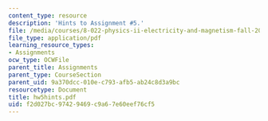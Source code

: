 ```yaml
---
content_type: resource
description: 'Hints to Assignment #5.'
file: /media/courses/8-022-physics-ii-electricity-and-magnetism-fall-2002/f2d027bc97429469c9a67e60eef76cf5_hw5hints.pdf
file_type: application/pdf
learning_resource_types:
- Assignments
ocw_type: OCWFile
parent_title: Assignments
parent_type: CourseSection
parent_uid: 9a370dcc-010e-c793-afb5-ab24c8d3a9bc
resourcetype: Document
title: hw5hints.pdf
uid: f2d027bc-9742-9469-c9a6-7e60eef76cf5
---
```

